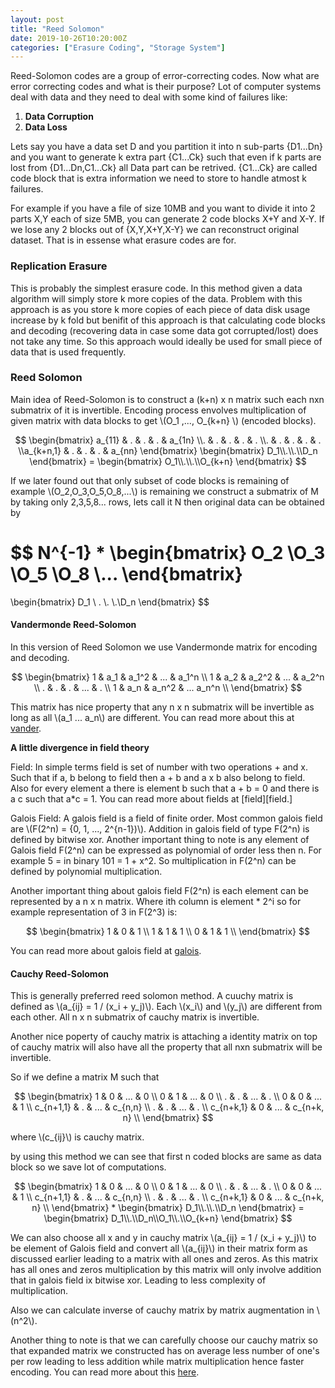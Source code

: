 ```yaml
---
layout: post
title: "Reed Solomon"
date: 2019-10-26T10:20:00Z
categories: ["Erasure Coding", "Storage System"]
---
```

Reed-Solomon codes are a group of error-correcting codes. Now what are error correcting codes and what is their purpose?
Lot of computer systems deal with data and they need to deal with some kind of failures like:
1. **Data Corruption**
2. **Data Loss** 

Lets say you have a data set D and you partition it into n sub-parts {D1...Dn} and you want to generate k extra part {C1...Ck} such that even if k parts are lost from {D1...Dn,C1...Ck} all Data part can be retrived. {C1...Ck} are called code block that is extra information we need to store to handle atmost k failures.

For example if you have a file of size 10MB and you want to divide it into 2 parts X,Y each of size 5MB, you can generate 2 code blocks X+Y and X-Y. If we lose any 2 blocks out of {X,Y,X+Y,X-Y} we can reconstruct original dataset. That is in essense what erasure codes are for.

### Replication Erasure
This is probably the simplest erasure code. In this method given a data algorithm will simply store k more copies of the data. Problem with this approach is as you store k more copies of each piece of data disk usage increase by k fold but benifit of this approach is that calculating code blocks and decoding (recovering data in case some data got corrupted/lost) does not take any time. So this approach would ideally be used for small piece of data that is used frequently.


### Reed Solomon

Main idea of Reed-Solomon is to construct a (k+n) x n matrix such each nxn submatrix of it is invertible. Encoding process envolves multiplication of given matrix with data blocks to get \\(O_1 ,..., O_{k+n} \\) (encoded blocks).

$$
  \begin{bmatrix}
    a_{11} & . & . & . & a_{1n} \\. & . & . & . & . \\. & . & . & . & . \\a_{k+n,1} & . & . & . & a_{nn}
  \end{bmatrix}
  \begin{bmatrix}
    D_1\\.\\.\\D_n
  \end{bmatrix} =
  \begin{bmatrix}
    O_1\\.\\.\\O_{k+n}
  \end{bmatrix}
$$

If we later found out that only subset of code blocks is remaining of example \\(O_2,O_3,O_5,O_8,...\\) is remaining we construct a submatrix of M by taking only 2,3,5,8... rows, lets call it N then original data can be obtained by

$$
  N^{-1} *
  \begin{bmatrix}
    O_2 \\O_3 \\O_5 \\O_8 \\...
  \end{bmatrix}
  =
  \begin{bmatrix} D_1 \\ . \\. \\.\\D_n \end{bmatrix}
$$

#### Vandermonde Reed-Solomon
In this version of Reed Solomon we use Vandermonde matrix for encoding and decoding.

$$
  \begin{bmatrix}
    1 & a_1 & a_1^2 & ... & a_1^n \\ 
    1 & a_2 & a_2^2 & ... & a_2^n \\ 
    . & . & . & ... & . \\ 
    1 & a_n & a_n^2 & ... a_n^n \\ 
  \end{bmatrix}
$$

This matrix has nice property that any n x n submatrix will be invertible as long as all \\(a_1 ... a_n\\) are different.
You can read more about this at [vander][vander].

**A little divergence in field theory**

Field: In simple terms field is set of number with two operations + and x. Such that if a, b belong to field then a + b and a x b also belong to field. Also for every element a there is element b such that a + b = 0 and there is a c such that a*c = 1. You can read more about fields at [field][field.]

Galois Field: A galois field is a field of finite order. Most common galois field are \\(F(2^n) = {0, 1, ..., 2^{n-1})\\).
Addition in galois field of type F(2^n) is defined by bitwise xor. Another important thing to note is any element of Galois field F(2^n) can be expressed as polynomial of order less then n. For example 5 = in binary 101 = 1 + x^2. So multiplication in F(2^n) can be defined by polynomial multiplication.

Another important thing about galois field F(2^n) is each element can be represented by a n x n matrix. Where ith column is element * 2^i so for example representation of 3 in F(2^3) is:

$$
  \begin{bmatrix}
    1 & 0 & 1 \\
    1 & 1 & 1 \\
    0 & 1 & 1 \\
  \end{bmatrix}
$$

You can read more about galois field at [galois][galois].

#### Cauchy Reed-Solomon

This is generally preferred reed solomon method. A cuuchy matrix is defined as \\(a_{ij} = 1 / (x_i + y_j)\\). Each \\(x_i\\) and \\(y_j\\) are different from each other. All n x n submatrix of cauchy matrix is invertible.

Another nice poperty of cauchy matrix is attaching a identity matrix on top of cauchy matrix will also have all the property that all nxn submatrix will be invertible.

So if we define a matrix M such that

$$
  \begin{bmatrix}
    1 & 0 & ... & 0 \\
    0 & 1 & ... & 0 \\
    . & . & ... & . \\
    0 & 0 & ... & 1 \\
    c_{n+1,1} & . & ... & c_{n,n} \\
    . & . & ... & . \\
    c_{n+k,1} & 0 & ... & c_{n+k, n} \\
  \end{bmatrix}
$$

where \\(c_{ij}\\) is cauchy matrix.

by using this method we can see that first n coded blocks are same as data block so we save lot of computations.

$$
  \begin{bmatrix}
    1 & 0 & ... & 0 \\
    0 & 1 & ... & 0 \\
    . & . & ... & . \\
    0 & 0 & ... & 1 \\
    c_{n+1,1} & . & ... & c_{n,n} \\
    . & . & ... & . \\
    c_{n+k,1} & 0 & ... & c_{n+k, n} \\
  \end{bmatrix}
  *
  \begin{bmatrix}
    D_1\\.\\.\\D_n
  \end{bmatrix} =
  \begin{bmatrix}
    D_1\\.\\D_n\\O_1\\.\\O_{k+n}
  \end{bmatrix}
$$

We can also choose all x and y in cauchy matrix \\(a_{ij} = 1 / (x_i + y_j)\\) to be element of Galois field and convert all \\(a_{ij}\\) in their matrix form as discussed earlier leading to a matrix with all ones and zeros.
As this matrix has all ones and zeros multiplication by this matrix will only involve addition that in galois field ix bitwise xor. Leading to less complexity of multiplication.

Also we can calculate inverse of cauchy matrix by matrix augmentation in \\(n^2\\).

Another thing to note is that we can carefully choose our cauchy matrix so that expanded matrix we constructed has on average less number of one's per row leading to less addition while matrix multiplication hence faster encoding. You can read more about this [here][opt]. 

[opt]: http://web.eecs.utk.edu/~jplank/plank/papers/CS-05-569.pdf
[vander]: https://en.wikipedia.org/wiki/Vandermonde_matrix
[field]: https://en.wikipedia.org/wiki/Field_(mathematics)
[galois]: http://mathworld.wolfram.com/FiniteField.html
